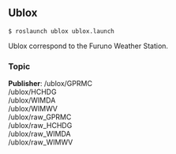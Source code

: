  ## Ublox
  ```shell
 $ roslaunch ublox ublox.launch
 ```
 Ublox correspond to the Furuno Weather Station.
 ### Topic
**Publisher**:  /ublox/GPRMC<br/>
                /ublox/HCHDG<br/>
                /ublox/WIMDA<br/>
                /ublox/WIMWV<br/>
                /ublox/raw_GPRMC<br/>
                /ublox/raw_HCHDG<br/>
                /ublox/raw_WIMDA<br/>
                /ublox/raw_WIMWV<br/>
            